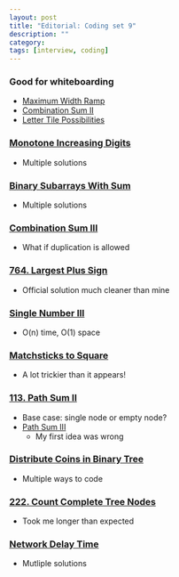 ```yaml
---
layout: post
title: "Editorial: Coding set 9" 
description: ""
category: 
tags: [interview, coding]
---
```


### Good for whiteboarding
* [Maximum Width Ramp](https://leetcode.com/submissions/detail/373250215/)
* [Combination Sum II](https://leetcode.com/submissions/detail/373342087/)
* [Letter Tile Possibilities](https://leetcode.com/submissions/detail/401992678/)

### [Monotone Increasing Digits](https://leetcode.com/submissions/detail/372546421/)
* Multiple solutions

### [Binary Subarrays With Sum](https://leetcode.com/submissions/detail/373305329/)
* Multiple solutions

### [Combination Sum III](https://leetcode.com/submissions/detail/373595945/)
* What if duplication is allowed

### [764. Largest Plus Sign](https://leetcode.com/submissions/detail/373613768/)
* Official solution much cleaner than mine

### [Single Number III](https://leetcode.com/submissions/detail/373781654/)
* O(n) time, O(1) space

### [Matchsticks to Square](https://leetcode.com/submissions/detail/374167722/)
* A lot trickier than it appears!

### [113. Path Sum II]( https://leetcode.com/submissions/detail/374495705/)
* Base case: single node or empty node?
* [Path Sum III](https://leetcode.com/submissions/detail/374629562/)
  * My first idea was wrong

### [Distribute Coins in Binary Tree](https://leetcode.com/submissions/detail/374697841/)
* Multiple ways to code

### [222. Count Complete Tree Nodes](https://leetcode.com/submissions/detail/374731803/)
* Took me longer than expected

### [Network Delay Time](https://leetcode.com/submissions/detail/374890917/)
* Mutliple solutions

